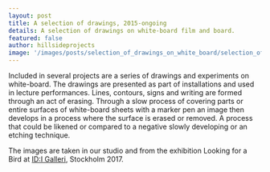 ```yaml
---
layout: post
title: A selection of drawings, 2015-ongoing
details: A selection of drawings on white-board film and board.
featured: false
author: hillsideprojects
image: '/images/posts/selection_of_drawings_on_white_board/selection_of_drawings_on_white_board_02.jpg'
---
```


Included in several projects are a series of drawings and experiments on white-board. The drawings are presented as part of installations and used in lecture performances. Lines, contours, signs and writing are formed through an act of erasing. Through a slow process of covering parts or entire surfaces of white-board sheets with a marker pen an image then develops in a process where the surface is erased or removed. A process that could be likened or compared to a negative slowly developing or an etching technique.

The images are taken in our studio and from the exhibition Looking for a Bird at <a href="http://idigalleri.org/2017/10/05/hillside-projects-emily-mennerdahl-jonas-bottern/" target="blank">ID:I Galleri</a>, Stockholm 2017.
